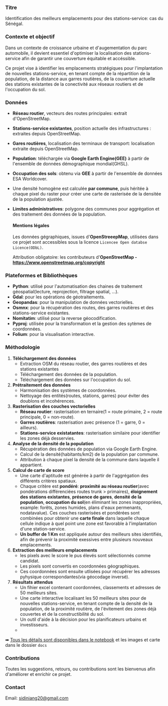 ### Titre
Identification des meilleurs emplacements pour des stations-service: cas du Sénégal.
### Contexte et objectif
Dans un contexte de croissance urbaine et d'augementation du parc automobile, il devient essentiel d'optimiser la localisation des stations-service afin de garantir une couverture équitable et accéssible.

Ce projet vise à identifier les emplacements stratégiques pour l'implantation de nouvelles stations-service, en tenant compte de la répartition de la population, de la distance aux garres routières, de la couverture actuelle des stations existantes de la conectivité aux réseaux routiers et de l'occupation du sol.
### Données
- **Réseau routier**, vecteurs des routes principales: extrait d'OpenStreetMap.
- **Stations-service existantes**, position actuelle des infrastructures : extraites depuis OpenStreetMap.
- **Gares routières**, localisation des terminaux de transport: localisation extraite depuis OpenStreetMap.
- **Population**: téléchargée via **Google Earth Engine(GEE)** à partir de l'ensemble de données démographique mondial(GHSL).
- **Occupation des sols**: obtenu via **GEE** à partir de l'ensemble de données ESA Worldcover.
- Une densité homogène est calculée **par commune**, puis héritée à chaque pixel du raster pour créer une carte de rasterisée de la densitée de la population ajustée.
- **Limites administratives**: polygone des communes pour aggrégation et des traitement des données de la population.
  #### Mentions légales ####
  Les données gégraphiques, issues d'**OpenStreeepMap**, utilisées dans ce projet sont accessibles sous la licence `Licencee Open databse Licence(ODbL)`.
  
  Attribution obligatoire: les contributeurs d'**OpenStreetMap - https://www.openstreetmap.org/copyright**
### Plateformes et Bibliothèques
- **Python**: utilisé pour l'automatisation des chaines de traitement géospatial(lecture, reprojection, filtrage spatial, ...).
- **Gdal**: pour les opérations de géotraitements.
- **Geopandas**: pour la manipulation de données vectorielles.
- **Osmnx**: pour la récupération des routes, des garres routières et des stations-service existantes.
- **Nomitatim**: utilisé pour la reverse géocodification.
- **Pyproj**: utilisée pour la transformation et la gestion des sytèmes de coordonnées.
- **Folium**: pour la visualisation interactive.
### Méthodologie
1. **Téléchargement des données**
    - Extraction OSM du réseau routier, des garres routières et des stations existantes
    - Téléchargement des données de la population.
    - Téléchargement des données sur l'occupation du sol.
2. **Prétraitement des données**
   - Harmonisation des systèmes de coordonnées.
   - Nettoyage des entités(routes, stations, garres) pour éviter des doublons et incohérences.
4. **Rasterisation des couches vectorielles**
   - **Réseau routier**: rasterisation en ternaire(1 = route primaire, 2 = route principale, 0 = non-route).
   - **Garres routières**: rasterisation avec présence (1 = garre, 0 = ailleurs).
   - **Stations-service existatantes**: rasterisation similaire pour identifier les zones déjà desservies.
5. **Analyse de la densité de la population**
   - Récupération des données de population via Google Earth Engine.
   - Calcul de la densité(habitants/km2) de la population par commune.
   - Attribution à chaque pixel la densité de la commune dans laquelle il appartient.
6. **Calcul de carte de score**
   - Une carte d'aptitude est générée à partir de l'aggrégation des différents critères spatiaux.
   - Chaque critère est **pondéré**: **proximité au réseau routier**(avec pondérations différenciées routes trunk > primaires), **éloignement des stations existantes**, **présence de gares**, **densité de la population**, **occupation du sol**(en éliminant les zones inappropriées, example: forêts, zones humides, plans d'eaux permenants, nodatavalue). Ces couches rasterisées et pondérées sont combinées pour obtenir une **carte finale** dans laquelle chaque cellule indique à quel point une zone est favorable à l'implantation d'une station-service.
   - **Un buffer de 1 Km** est appliquée autour des meilleurs sites identifiés, afin de prévenir la proximité exessives entre plusieurs nouveaux emplacements.
5. **Extraction des meilleurs emplacements**
   - les pixels avec le score le pus élevés sont sélectionnés comme candidat.
   - Les pixels sont convertis en coordonnées géographiques.
   - Ces coordonnées sont ensuite utlisées pour récupérer les adresses pyhysique correspondantes(via géocodage inversé).
6. **Résultats attendus**
   - Un fihier excel contenant coordonnées, classements et adresses de 50 meilleurs sites.
   - Une carte interactive localisant les 50 meilleurs sites pour de nouvelles stations-service, en tenant compte de la densité de la population, de la proximité routière, de l'évitement des zones déjà couvertes et de la constructibilité du sol.
   - Un outil d'aide à la décision pour les planificateurs urbains et investisseurs.
   - 
➡ [Tous les détails sont disponibles dans le notebook](https://github.com/lamineniang10/station/blob/main/identification_meilleurs_emplacements.ipynb) et les images et carte dans le dossier `docs`
### Contributions
Toutes les suggestions, retours, ou contributions sont les bienvenus afin d'améliorer et enrichir ce projet.
### Contact
Email: sidiniang20@gmail.com
